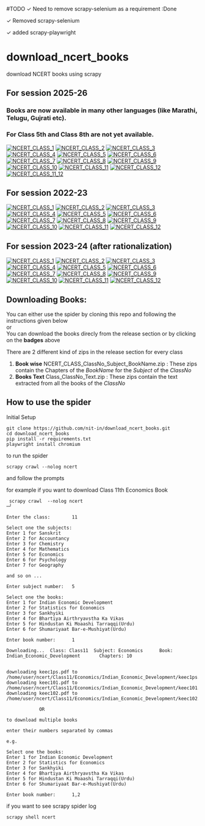 #TODO ✓
Need to remove scrapy-selenium as a requirement :Done

✓ Removed scrapy-selenium

✓ added scrapy-playwright

# download_ncert_books
download NCERT books using scrapy
 
## For session 2025-26
### Books are now available in many other languages (like Marathi, Telugu, Gujrati etc).
### For Class 5th and Class 8th are not yet available.

[![NCERT_CLASS_1](https://github.com/nit-in/download_ncert_books/actions/workflows/class_1_2025-26.yml/badge.svg)](https://github.com/nit-in/download_ncert_books/actions/workflows/class_1_2025-26.yml)
[![NCERT_CLASS_2](https://github.com/nit-in/download_ncert_books/actions/workflows/class_2_2025-26.yml/badge.svg)](https://github.com/nit-in/download_ncert_books/actions/workflows/class_2_2025-26.yml)
[![NCERT_CLASS_3](https://github.com/nit-in/download_ncert_books/actions/workflows/class_3_2025-26.yml/badge.svg)](https://github.com/nit-in/download_ncert_books/actions/workflows/class_3_2025-26.yml)
[![NCERT_CLASS_4](https://github.com/nit-in/download_ncert_books/actions/workflows/class_4_2025-26.yml/badge.svg)](https://github.com/nit-in/download_ncert_books/actions/workflows/class_4_2025-26.yml)
[![NCERT_CLASS_5](https://github.com/nit-in/download_ncert_books/actions/workflows/class_5_2025-26.yml/badge.svg)](https://github.com/nit-in/download_ncert_books/actions/workflows/class_5_2025-26.yml)
[![NCERT_CLASS_6](https://github.com/nit-in/download_ncert_books/actions/workflows/class_6_2025-26.yml/badge.svg)](https://github.com/nit-in/download_ncert_books/actions/workflows/class_6_2025-26.yml)
[![NCERT_CLASS_7](https://github.com/nit-in/download_ncert_books/actions/workflows/class_7_2025-26.yml/badge.svg)](https://github.com/nit-in/download_ncert_books/actions/workflows/class_7_2025-26.yml)
[![NCERT_CLASS_8](https://github.com/nit-in/download_ncert_books/actions/workflows/class_8_2025-26.yml/badge.svg)](https://github.com/nit-in/download_ncert_books/actions/workflows/class_8_2025-26.yml)
[![NCERT_CLASS_9](https://github.com/nit-in/download_ncert_books/actions/workflows/class_9_2025-26.yml/badge.svg)](https://github.com/nit-in/download_ncert_books/actions/workflows/class_9_2025-26.yml)
[![NCERT_CLASS_10](https://github.com/nit-in/download_ncert_books/actions/workflows/class_10_2025-26.yml/badge.svg)](https://github.com/nit-in/download_ncert_books/actions/workflows/class_10_2025-26.yml)
[![NCERT_CLASS_11](https://github.com/nit-in/download_ncert_books/actions/workflows/class_11_2025-26.yml/badge.svg)](https://github.com/nit-in/download_ncert_books/actions/workflows/class_11_2025-26.yml)
[![NCERT_CLASS_12](https://github.com/nit-in/download_ncert_books/actions/workflows/class_12_2025-26.yml/badge.svg)](https://github.com/nit-in/download_ncert_books/actions/workflows/class_12_2025-26.yml)
[![NCERT_CLASS_11_12](https://github.com/nit-in/download_ncert_books/actions/workflows/class_11_12_2025-26.yml/badge.svg)](https://github.com/nit-in/download_ncert_books/actions/workflows/class_11_12_2025-26.yml)

## For session 2022-23
[![NCERT_CLASS_1](https://github.com/nit-in/download_ncert_books/actions/workflows/class_1.yml/badge.svg?branch=class_1)](https://github.com/nit-in/download_ncert_books/releases/tag/class_1)
[![NCERT_CLASS_2](https://github.com/nit-in/download_ncert_books/actions/workflows/class_2.yml/badge.svg?branch=class_2)](https://github.com/nit-in/download_ncert_books/releases/tag/class_2)
[![NCERT_CLASS_3](https://github.com/nit-in/download_ncert_books/actions/workflows/class_3.yml/badge.svg?branch=class_3)](https://github.com/nit-in/download_ncert_books/releases/tag/class_3)
[![NCERT_CLASS_4](https://github.com/nit-in/download_ncert_books/actions/workflows/class_4.yml/badge.svg?branch=class_4)](https://github.com/nit-in/download_ncert_books/releases/tag/class_4)
[![NCERT_CLASS_5](https://github.com/nit-in/download_ncert_books/actions/workflows/class_5.yml/badge.svg?branch=class_5)](https://github.com/nit-in/download_ncert_books/releases/tag/class_5)
[![NCERT_CLASS_6](https://github.com/nit-in/download_ncert_books/actions/workflows/class_6.yml/badge.svg?branch=class_6)](https://github.com/nit-in/download_ncert_books/releases/tag/class_6)
[![NCERT_CLASS_7](https://github.com/nit-in/download_ncert_books/actions/workflows/class_7.yml/badge.svg?branch=class_7)](https://github.com/nit-in/download_ncert_books/releases/tag/class_7)
[![NCERT_CLASS_8](https://github.com/nit-in/download_ncert_books/actions/workflows/class_8.yml/badge.svg?branch=class_8)](https://github.com/nit-in/download_ncert_books/releases/tag/class_8)
[![NCERT_CLASS_9](https://github.com/nit-in/download_ncert_books/actions/workflows/class_9.yml/badge.svg?branch=class_9)](https://github.com/nit-in/download_ncert_books/releases/tag/class_9)
[![NCERT_CLASS_10](https://github.com/nit-in/download_ncert_books/actions/workflows/class_10.yml/badge.svg?branch=class_10)](https://github.com/nit-in/download_ncert_books/releases/tag/class_10)
[![NCERT_CLASS_11](https://github.com/nit-in/download_ncert_books/actions/workflows/class_11.yml/badge.svg?branch=class_11)](https://github.com/nit-in/download_ncert_books/releases/tag/class_11)
[![NCERT_CLASS_12](https://github.com/nit-in/download_ncert_books/actions/workflows/class_12.yml/badge.svg?branch=class_12)](https://github.com/nit-in/download_ncert_books/releases/tag/class_12)

## For session 2023-24 (after rationalization)

[![NCERT_CLASS_1](https://github.com/nit-in/download_ncert_books/actions/workflows/class_1.yml/badge.svg?branch=class_1)](https://github.com/nit-in/download_ncert_books/releases/tag/class_1_2023-24)
[![NCERT_CLASS_2](https://github.com/nit-in/download_ncert_books/actions/workflows/class_2.yml/badge.svg?branch=class_2)](https://github.com/nit-in/download_ncert_books/releases/tag/class_2_2023-24)
[![NCERT_CLASS_3](https://github.com/nit-in/download_ncert_books/actions/workflows/class_3.yml/badge.svg?branch=class_3)](https://github.com/nit-in/download_ncert_books/releases/tag/class_3_2023-24)
[![NCERT_CLASS_4](https://github.com/nit-in/download_ncert_books/actions/workflows/class_4.yml/badge.svg?branch=class_4)](https://github.com/nit-in/download_ncert_books/releases/tag/class_4_2023-24)
[![NCERT_CLASS_5](https://github.com/nit-in/download_ncert_books/actions/workflows/class_5.yml/badge.svg?branch=class_5)](https://github.com/nit-in/download_ncert_books/releases/tag/class_5_2023-24)
[![NCERT_CLASS_6](https://github.com/nit-in/download_ncert_books/actions/workflows/class_6.yml/badge.svg?branch=class_6)](https://github.com/nit-in/download_ncert_books/releases/tag/class_6_2023-24)
[![NCERT_CLASS_7](https://github.com/nit-in/download_ncert_books/actions/workflows/class_7.yml/badge.svg?branch=class_7)](https://github.com/nit-in/download_ncert_books/releases/tag/class_7_2023-24)
[![NCERT_CLASS_8](https://github.com/nit-in/download_ncert_books/actions/workflows/class_8.yml/badge.svg?branch=class_8)](https://github.com/nit-in/download_ncert_books/releases/tag/class_8_2023-24)
[![NCERT_CLASS_9](https://github.com/nit-in/download_ncert_books/actions/workflows/class_9.yml/badge.svg?branch=class_9)](https://github.com/nit-in/download_ncert_books/releases/tag/class_9_2023-24)
[![NCERT_CLASS_10](https://github.com/nit-in/download_ncert_books/actions/workflows/class_10.yml/badge.svg?branch=class_10)](https://github.com/nit-in/download_ncert_books/releases/tag/class_10_2023-24)
[![NCERT_CLASS_11](https://github.com/nit-in/download_ncert_books/actions/workflows/class_11.yml/badge.svg?branch=class_11)](https://github.com/nit-in/download_ncert_books/releases/tag/class_11_2023-24)
[![NCERT_CLASS_12](https://github.com/nit-in/download_ncert_books/actions/workflows/class_12.yml/badge.svg?branch=class_12)](https://github.com/nit-in/download_ncert_books/releases/tag/class_12_2023-24")


## Downloading Books:
You can either use the spider by cloning this repo and following the instructions given below<br>
or<br>
You can download the books direcly from the release section or by clicking on the <b>badges</b> above

There are 2 different kind of zips in the release section for every class
1. <b>Book wise</b> NCERT_CLASS_ClassNo_Subject_BookName.zip : These zips contain the Chapters of the <i>BookName</i> for the <i>Subject</i> of the <i>ClassNo</i>
2. <b>Books Text</b> Class_ClassNo_Text.zip : These zips contain the text extracted from all the books of the <i>ClassNo</i>


## How to use the spider
Initial Setup

```shell
git clone https://github.com/nit-in/download_ncert_books.git
cd download_ncert_books
pip install -r requirements.txt
playwright install chromium
```

to run the spider 
```shell
scrapy crawl --nolog ncert
```
and follow the prompts

for example if you want to download Class 11th Economics Book
```shell
 scrapy crawl  --nolog ncert                                                                                                                                      ─╯

Enter the class:        11

Select one the subjects:
Enter 1 for Sanskrit
Enter 2 for Accountancy
Enter 3 for Chemistry
Enter 4 for Mathematics
Enter 5 for Economics
Enter 6 for Psychology
Enter 7 for Geography

and so on ...

Enter subject number:   5

Select one the books:
Enter 1 for Indian Economic Development
Enter 2 for Statistics for Economics
Enter 3 for Sankhyiki
Enter 4 for Bhartiya Airthryavstha Ka Vikas 
Enter 5 for Hindustan Ki Moaashi Tarraqqi(Urdu)
Enter 6 for Shumariyaat Bar-e-Mushiyat(Urdu)

Enter book number:      1

Downloading...  Class: Class11  Subject: Economics      Book: Indian_Economic_Development       Chapters: 10


downloading keec1ps.pdf to  /home/user/ncert/Class11/Economics/Indian_Economic_Development/keec1ps.pdf
downloading keec101.pdf to  /home/user/ncert/Class11/Economics/Indian_Economic_Development/keec101.pdf
downloading keec102.pdf to  /home/user/ncert/Class11/Economics/Indian_Economic_Development/keec102.pdf

			OR 

to download multiple books

enter their numbers separated by commas

e.g. 

Select one the books:
Enter 1 for Indian Economic Development
Enter 2 for Statistics for Economics
Enter 3 for Sankhyiki
Enter 4 for Bhartiya Airthryavstha Ka Vikas 
Enter 5 for Hindustan Ki Moaashi Tarraqqi(Urdu)
Enter 6 for Shumariyaat Bar-e-Mushiyat(Urdu)

Enter book number:      1,2

```

if you want to see scrapy spider log
```shell
scrapy shell ncert
```
